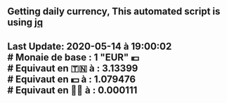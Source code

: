 ## Getting daily currency, This automated script is using [jq](https://stedolan.github.io/jq/)
## Last Update:  2020-05-14 à 19:00:02 </br># Monaie de base : 1 "EUR" 💶 </br> # Equivaut en 🇹🇳 à :  3.13399 </br> # Equivaut en 💵 à : 1.079476</br> # Equivaut en 🐱‍💻 à :  0.000111

